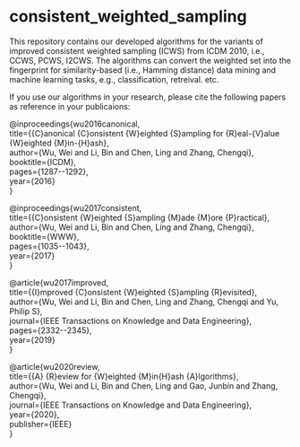 # consistent_weighted_sampling

This repository contains our developed algorithms for the variants of improved consistent weighted sampling (ICWS) from ICDM 2010, i.e., CCWS, PCWS, I2CWS.
The algorithms can convert the weighted set into the fingerprint for similarity-based (i.e., Hamming distance) data mining and machine learning tasks, e.g., classification, retreival. etc. 

If you use our algorithms in your research, please cite the following papers as reference in your publicaions:

@inproceedings{wu2016canonical,  
    title={{C}anonical {C}onsistent {W}eighted {S}ampling for {R}eal-{V}alue {W}eighted {M}in-{H}ash},  
    author={Wu, Wei and Li, Bin and Chen, Ling and Zhang, Chengqi},  
    booktitle={ICDM},  
    pages={1287--1292},  
    year={2016}  
}  

@inproceedings{wu2017consistent,  
    title={{C}onsistent {W}eighted {S}ampling {M}ade {M}ore {P}ractical},  
    author={Wu, Wei and Li, Bin and Chen, Ling and Zhang, Chengqi},  
    booktitle={WWW},  
    pages={1035--1043},  
    year={2017}  
}  

@article{wu2017improved,  
    title={{I}mproved {C}onsistent {W}eighted {S}ampling {R}evisited},  
    author={Wu, Wei and Li, Bin and Chen, Ling and Zhang, Chengqi and Yu, Philip S},  
    journal={IEEE Transactions on Knowledge and Data Engineering},  
    pages={2332--2345},  
    year={2019}  
}  

@article{wu2020review,  
    title={{A} {R}eview for {W}eighted {M}in{H}ash {A}lgorithms},  
    author={Wu, Wei and Li, Bin and Chen, Ling and Gao, Junbin and Zhang, Chengqi},  
    journal={IEEE Transactions on Knowledge and Data Engineering},  
    year={2020},  
    publisher={IEEE}  
}
